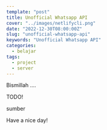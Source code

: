 ```yaml
---
template: "post"
title: Unofficial Whatsapp API
cover: "../images/netlifycli.png"
date: "2022-12-30T08:00:00Z"
slug: "unofficial-whatsapp-api"
keywords: "Unofficial Whatsapp API"
categories:
  - belajar
tags:
  - project
  - server
---
```


Bismillah ....

TODO!


sumber

Have a nice day!
